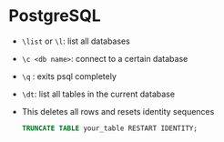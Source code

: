 # PostgreSQL

- `\list` or `\l`: list all databases

- `\c <db name>`: connect to a certain database

- `\q` : exits psql completely

- `\dt`: list all tables in the current database

- This deletes all rows and resets identity sequences

  ```sql
  TRUNCATE TABLE your_table RESTART IDENTITY;
  
  ```

  